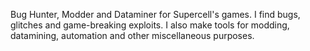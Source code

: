 Bug Hunter, Modder and Dataminer for Supercell's games. I find bugs, glitches and game-breaking exploits.
I also make tools for modding, datamining, automation and other miscellaneous purposes.
